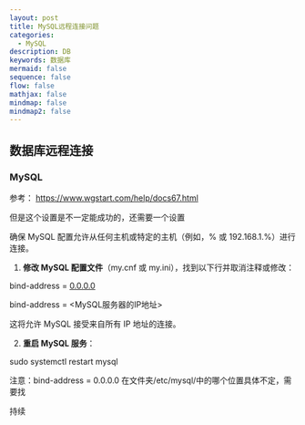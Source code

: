 ```yaml
---
layout: post
title: MySQL远程连接问题
categories:
  - MySQL
description: DB
keywords: 数据库
mermaid: false
sequence: false
flow: false
mathjax: false
mindmap: false
mindmap2: false
---
```

## 数据库远程连接

### MySQL

参考：
https://www.wgstart.com/help/docs67.html


但是这个设置是不一定能成功的，还需要一个设置

确保 MySQL 配置允许从任何主机或特定的主机（例如，% 或 192.168.1.%）进行连接。

1. **修改 MySQL 配置文件**（my.cnf 或 my.ini），找到以下行并取消注释或修改：
    
bind-address = [0.0.0.0](http://0.0.0.0)

bind-address = <MySQL服务器的IP地址>

这将允许 MySQL 接受来自所有 IP 地址的连接。

2. **重启 MySQL 服务**：

sudo systemctl restart mysql

注意：bind-address = 0.0.0.0 在文件夹/etc/mysql/中的哪个位置具体不定，需要找

持续